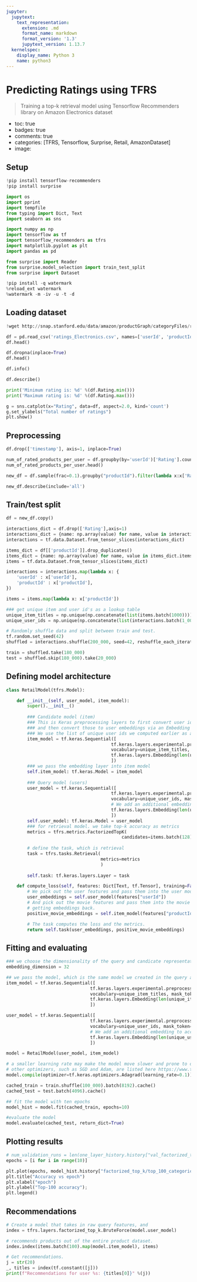 ```yaml
---
jupyter:
  jupytext:
    text_representation:
      extension: .md
      format_name: markdown
      format_version: '1.3'
      jupytext_version: 1.13.7
  kernelspec:
    display_name: Python 3
    name: python3
---
```


<!-- #region id="nhQsfM2bI76g" -->
# Predicting Ratings using TFRS
> Training a top-k retrieval model using Tensorflow Recommenders library on Amazon Electronics dataset

- toc: true
- badges: true
- comments: true
- categories: [TFRS, Tensorflow, Surprise, Retail, AmazonDataset]
- image:
<!-- #endregion -->

<!-- #region id="3DYJx4IBIZ0G" -->
## Setup
<!-- #endregion -->

```python id="bFRnZKtwFhHI"
!pip install tensorflow-recommenders
!pip install surprise
```

```python id="Hfbvk4LCFj1B"
import os
import pprint
import tempfile
from typing import Dict, Text
import seaborn as sns

import numpy as np
import tensorflow as tf
import tensorflow_recommenders as tfrs
import matplotlib.pyplot as plt
import pandas as pd

from surprise import Reader
from surprise.model_selection import train_test_split
from surprise import Dataset
```

```python id="VurySgqbI172"
!pip install -q watermark
%reload_ext watermark
%watermark -m -iv -u -t -d
```

<!-- #region id="xHFcbs93Ibn7" -->
## Loading dataset
<!-- #endregion -->

```python colab={"base_uri": "https://localhost:8080/"} id="2tKKNN1ZGth-" outputId="64e75ec8-d53a-4d08-ee39-be36ee1dd5a2"
!wget http://snap.stanford.edu/data/amazon/productGraph/categoryFiles/ratings_Electronics.csv
```

```python colab={"base_uri": "https://localhost:8080/", "height": 204} id="kiU_1VtgFoA3" outputId="b1fef80c-0ab4-4757-8ec0-0b623f780ec4"
df = pd.read_csv('ratings_Electronics.csv', names=['userId', 'productId','Rating','timestamp'])
df.head()
```

```python colab={"base_uri": "https://localhost:8080/", "height": 204} id="R7-U3n53G3kW" outputId="125e871c-13b5-436f-c94a-fc01657c77d8"
df.dropna(inplace=True)
df.head()
```

```python colab={"base_uri": "https://localhost:8080/"} id="DFW0EfKzG5k3" outputId="38f0a9dd-c125-414f-c7ba-6f1b1d471045"
df.info()
```

```python colab={"base_uri": "https://localhost:8080/", "height": 297} id="mWj0ytKBG5iq" outputId="5c07f50c-3bab-48ec-deae-7fd8dd92331d"
df.describe()
```

```python colab={"base_uri": "https://localhost:8080/"} id="OsElU9JCG5gV" outputId="a65c1959-2420-4ab7-b0f8-d141833624ff"
print('Minimum rating is: %d' %(df.Rating.min()))
print('Maximum rating is: %d' %(df.Rating.max()))
```

```python colab={"base_uri": "https://localhost:8080/", "height": 383} id="hSwbskUZHDLR" outputId="a721303d-a117-42a1-c78c-8e0601b6cc3b"
g = sns.catplot(x="Rating", data=df, aspect=2.0, kind='count')
g.set_ylabels("Total number of ratings")
plt.show()
```

<!-- #region id="W16zuRoYIfll" -->
## Preprocessing
<!-- #endregion -->

```python colab={"base_uri": "https://localhost:8080/"} id="vKceR-XIHjlU" outputId="00d10597-a68a-4b04-cf56-3e6c5f83aaa4"
df.drop(['timestamp'], axis=1, inplace=True)

num_of_rated_products_per_user = df.groupby(by='userId')['Rating'].count().sort_values(ascending=False)
num_of_rated_products_per_user.head()
```

```python id="nMVmHLo1Hknj"
new_df = df.sample(frac=0.1).groupby("productId").filter(lambda x:x['Rating'].count() >=50)
```

```python colab={"base_uri": "https://localhost:8080/", "height": 390} id="J47-2t6jRQFB" outputId="4e948f93-a806-456f-96a0-532bcb9f27d1"
new_df.describe(include='all')
```

<!-- #region id="vAmhuypKIozj" -->
## Train/test split
<!-- #endregion -->

```python id="gKDLT9yrSXCd"
df = new_df.copy()
```

```python id="hihYnbpuIBEi"
interactions_dict = df.drop(['Rating'],axis=1)
interactions_dict = {name: np.array(value) for name, value in interactions_dict.items()}
interactions = tf.data.Dataset.from_tensor_slices(interactions_dict)

items_dict = df[['productId']].drop_duplicates()
items_dict = {name: np.array(value) for name, value in items_dict.items()}
items = tf.data.Dataset.from_tensor_slices(items_dict)

interactions = interactions.map(lambda x: {
    'userId' : x['userId'], 
    'productId' : x['productId'], 
})
```

```python id="gQlSkHERIEWR"
items = items.map(lambda x: x['productId'])

### get unique item and user id's as a lookup table
unique_item_titles = np.unique(np.concatenate(list(items.batch(1000))))
unique_user_ids = np.unique(np.concatenate(list(interactions.batch(1_000).map(lambda x: x["userId"]))))

# Randomly shuffle data and split between train and test.
tf.random.set_seed(42)
shuffled = interactions.shuffle(200_000, seed=42, reshuffle_each_iteration=False)

train = shuffled.take(180_000)
test = shuffled.skip(180_000).take(20_000)
```

<!-- #region id="cOe-GBonIkpj" -->
## Defining model architecture
<!-- #endregion -->

```python id="afoYwurkIHl4"
class RetailModel(tfrs.Model):

    def __init__(self, user_model, item_model):
        super().__init__()
        
        ### Candidate model (item)
        ### This is Keras preprocessing layers to first convert user ids to integers, 
        ### and then convert those to user embeddings via an Embedding layer. 
        ### We use the list of unique user ids we computed earlier as a vocabulary:
        item_model = tf.keras.Sequential([
                                        tf.keras.layers.experimental.preprocessing.StringLookup(
                                        vocabulary=unique_item_titles, mask_token=None),
                                        tf.keras.layers.Embedding(len(unique_item_titles) + 1, embedding_dimension)
                                        ])
        ### we pass the embedding layer into item model
        self.item_model: tf.keras.Model = item_model
            
        ### Query model (users)    
        user_model = tf.keras.Sequential([
                                        tf.keras.layers.experimental.preprocessing.StringLookup(
                                        vocabulary=unique_user_ids, mask_token=None),
                                        # We add an additional embedding to account for unknown tokens.
                                        tf.keras.layers.Embedding(len(unique_user_ids) + 1, embedding_dimension)
                                        ])
        self.user_model: tf.keras.Model = user_model
        ### for retrieval model. we take top-k accuracy as metrics
        metrics = tfrs.metrics.FactorizedTopK(
                                            candidates=items.batch(128).map(item_model))
        
        # define the task, which is retrieval                                    )    
        task = tfrs.tasks.Retrieval(
                                    metrics=metrics
                                    )
       
        self.task: tf.keras.layers.Layer = task

    def compute_loss(self, features: Dict[Text, tf.Tensor], training=False) -> tf.Tensor:
        # We pick out the user features and pass them into the user model.
        user_embeddings = self.user_model(features["userId"])
        # And pick out the movie features and pass them into the movie model,
        # getting embeddings back.
        positive_movie_embeddings = self.item_model(features["productId"])

        # The task computes the loss and the metrics.
        return self.task(user_embeddings, positive_movie_embeddings)
```

<!-- #region id="_12w_KC0IJeW" -->
## Fitting and evaluating
<!-- #endregion -->

```python colab={"base_uri": "https://localhost:8080/"} id="tIrcnNihFfMP" outputId="475f821a-d268-442c-e807-877c1d5ade60"
### we choose the dimensionality of the query and candicate representation.
embedding_dimension = 32

## we pass the model, which is the same model we created in the query and candidate tower, into the model
item_model = tf.keras.Sequential([
                                tf.keras.layers.experimental.preprocessing.StringLookup(
                                vocabulary=unique_item_titles, mask_token=None),
                                tf.keras.layers.Embedding(len(unique_item_titles) + 1, embedding_dimension)
                                ])

user_model = tf.keras.Sequential([
                                tf.keras.layers.experimental.preprocessing.StringLookup(
                                vocabulary=unique_user_ids, mask_token=None),
                                # We add an additional embedding to account for unknown tokens.
                                tf.keras.layers.Embedding(len(unique_user_ids) + 1, embedding_dimension)
                                ])

model = RetailModel(user_model, item_model)

# a smaller learning rate may make the model move slower and prone to overfitting, so we stick to 0.1
# other optimizers, such as SGD and Adam, are listed here https://www.tensorflow.org/api_docs/python/tf/keras/optimizers
model.compile(optimizer=tf.keras.optimizers.Adagrad(learning_rate=0.1))

cached_train = train.shuffle(100_000).batch(8192).cache()
cached_test = test.batch(4096).cache()

## fit the model with ten epochs
model_hist = model.fit(cached_train, epochs=10)

#evaluate the model
model.evaluate(cached_test, return_dict=True)
```

<!-- #region id="5sNzoCTJIuQM" -->
## Plotting results
<!-- #endregion -->

```python colab={"base_uri": "https://localhost:8080/", "height": 312} id="VdzOCAFGIUMq" outputId="3703cdcc-0d2f-4700-f437-01b45a669ff7"
# num_validation_runs = len(one_layer_history.history["val_factorized_top_k/top_100_categorical_accuracy"])
epochs = [i for i in range(10)]

plt.plot(epochs, model_hist.history["factorized_top_k/top_100_categorical_accuracy"], label="accuracy")
plt.title("Accuracy vs epoch")
plt.xlabel("epoch")
plt.ylabel("Top-100 accuracy");
plt.legend()
```

<!-- #region id="9TL2dqVkIvrF" -->
## Recommendations
<!-- #endregion -->

```python colab={"base_uri": "https://localhost:8080/"} id="UjvhIlbXIUoC" outputId="8aacb2f3-263e-40f0-ac36-95927bb9c652"
# Create a model that takes in raw query features, and
index = tfrs.layers.factorized_top_k.BruteForce(model.user_model)

# recommends products out of the entire product dataset.
index.index(items.batch(100).map(model.item_model), items)

# Get recommendations.
j = str(20)
_, titles = index(tf.constant([j]))
print(f"Recommendations for user %s: {titles[0]}" %(j))
```

